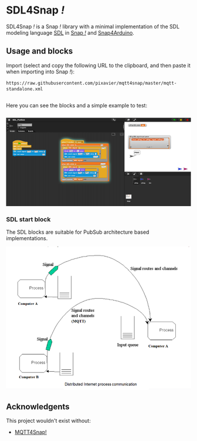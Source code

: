 # SDL4Snap *!*

SDL4Snap *!*  is a Snap *!*  library with a minimal implementation of the SDL modeling language [SDL](http://www.sdl-forum.org/SDL) in [Snap *!*](http://snap.berkeley.edu) and [Snap4Arduino](http://snap4arduino.rocks).


## Usage and blocks

Import (select and copy the following URL to the clipboard, and then paste it when importing into Snap *!*):

    https://raw.githubusercontent.com/pixavier/mqtt4snap/master/mqtt-standalone.xml

##
Here you can see the blocks and a simple example to test:
###

![Minimal example](img/sdl4snap.png)


### SDL start block

The SDL blocks are suitable for PubSub architecture based implementations.

![Process communication](img/ProcessCommunication.png)


## Acknowledgents

This project wouldn't exist without:

- [MQTT4Snap!](https://github.com/pixavier/mqtt4snap)


